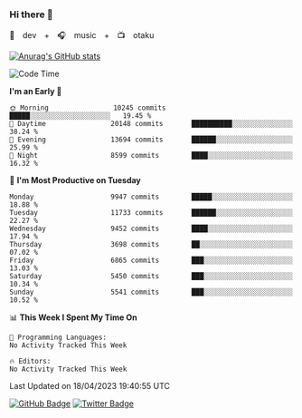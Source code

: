 ### Hi there 👋

🚀　dev　+　🎧　music　+　📺　otaku


[![Anurag's GitHub stats](https://github-readme-stats.vercel.app/api?username=koheitasaka&count_private=true&show_icons=true&theme=monokai)](https://github.com/koheitasaka/github-readme-stats)

<!--START_SECTION:waka-->
![Code Time](http://img.shields.io/badge/Code%20Time-1%2C161%20hrs%2023%20mins-blue)

**I'm an Early 🐤** 

```text
🌞 Morning                10245 commits       █████░░░░░░░░░░░░░░░░░░░░   19.45 % 
🌆 Daytime                20148 commits       ██████████░░░░░░░░░░░░░░░   38.24 % 
🌃 Evening                13694 commits       ██████░░░░░░░░░░░░░░░░░░░   25.99 % 
🌙 Night                  8599 commits        ████░░░░░░░░░░░░░░░░░░░░░   16.32 % 
```
📅 **I'm Most Productive on Tuesday** 

```text
Monday                   9947 commits        █████░░░░░░░░░░░░░░░░░░░░   18.88 % 
Tuesday                  11733 commits       ██████░░░░░░░░░░░░░░░░░░░   22.27 % 
Wednesday                9452 commits        ████░░░░░░░░░░░░░░░░░░░░░   17.94 % 
Thursday                 3698 commits        ██░░░░░░░░░░░░░░░░░░░░░░░   07.02 % 
Friday                   6865 commits        ███░░░░░░░░░░░░░░░░░░░░░░   13.03 % 
Saturday                 5450 commits        ███░░░░░░░░░░░░░░░░░░░░░░   10.34 % 
Sunday                   5541 commits        ███░░░░░░░░░░░░░░░░░░░░░░   10.52 % 
```


📊 **This Week I Spent My Time On** 

```text
💬 Programming Languages: 
No Activity Tracked This Week

🔥 Editors: 
No Activity Tracked This Week
```


 Last Updated on 18/04/2023 19:40:55 UTC
<!--END_SECTION:waka-->

[![GitHub Badge](https://img.shields.io/badge/GitHub-100000?style=for-the-badge&logo=github&logoColor=white)](https://github.com/koheitasaka)
[![Twitter Badge](https://img.shields.io/badge/Twitter-1DA1F2?style=for-the-badge&logo=twitter&logoColor=white)](https://twitter.com/sleep_asleep_)
